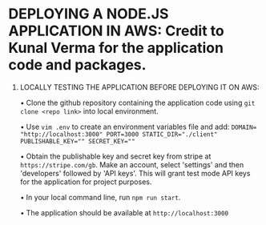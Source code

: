 # DEPLOYING A NODE.JS APPLICATION IN AWS: Credit to Kunal Verma for the application code and packages. 


1) LOCALLY TESTING THE APPLICATION BEFORE DEPLOYING IT ON AWS:

    •  Clone the github repository containing the application code using `git clone <repo link>` into local environment.


    •  Use `vim .env` to create an environment variables file and add:
               `DOMAIN= "http://localhost:3000"
                PORT=3000
                STATIC_DIR="./client"
                PUBLISHABLE_KEY=""
                SECRET_KEY=""`

    • Obtain the publishable key and secret key from stripe at `https://stripe.com/gb`. Make an account, select 'settings'         and then 'developers' followed by 'API keys'. This will grant test mode API keys for the application for project 
       purposes.

   • In your local command line, run `npm run start`.
   

   • The application should be available at `http://localhost:3000`
   
